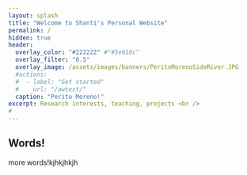 ```yaml
---
layout: splash
title: "Welcome to Shanti's Personal Website"
permalink: /
hidden: true
header:
  overlay_color: "#222222" #"#5e616c"
  overlay_filter: "0.5"
  overlay_image: /assets/images/banners/PeritoMorenoSideRiver.JPG
  #actions:
  #  - label: "Get started"
  #    url: "/awtest/"
  caption: "Perito Moreno!"
excerpt: Research interests, teaching, projects <br />
#         
---
```


## Words!
more words!kjhkjhkjh
